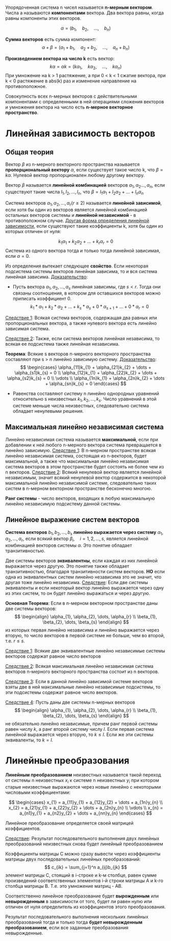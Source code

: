 Упорядоченная система n чисел называется **n-мерным вектором**. Числа a называются **компонентами** вектора. Два вектора равны, когда равны компоненты этих векторов.

$$
\alpha = (b_1, \quad b_2, \quad\dots,\quad b_n)
$$

**Сумма векторов** есть сумма компонент:
$$
\alpha + \beta = (a_{1} + b_{1}, \quad a_{2} + b_{2}, \quad \dots, \quad a_{n} + b_{n})
$$

**Произведением вектора на число k** есть вектор:
$$
k \alpha = \alpha k = (k \alpha_{1}, \quad k \alpha_{2}, \quad \dots, \quad k \alpha_{n})
$$
При умножение на k > 1 растяжение, а при 0 < k < 1 сжатие вектора, при k < 0 растяжение в abs(k) раз и изменение направление на противоположное.

Совокупность всех n-мерных векторов с действительными компонентами с определенными в ней операциями сложения векторов и умножения вектора на число есть **n-мерное векторное пространство**.

# Линейная зависимость векторов

## Общая теория

Вектор $\beta$ из n-мерного векторного пространства называется **пропорциональный вектору**  $\alpha$, если существует такое число k, что $\beta=k\alpha$. Нулевой вектор пропорционален любому другому вектору.

Вектор $\beta$ называется **линейной комбинацией** векторов $\alpha_{1}, \alpha_{2}\dots,\alpha_{n}$, если существуют такие числа $l_{1}, l_{2}, \dots,  l_{n}$, что $\beta = l_{1}\alpha_{1} + l_{2}\alpha_{2} + \dots + l_{n}\alpha_{n}$

Система векторов $\alpha_{1}, \alpha_{2}, \dots, \alpha_{r} (r \geq 2)$ называется **линейной зависимой**, если хотя бы один из векторов является линейной комбинацией остальных векторов системы и **линейной независимой** - в противоположном случае.
<u>Другая форма определения линейной зависимости</u>, если существуют такие коэффициенты k, хотя бы один из которых отличен от нуля:

$$
k_{1}\alpha_{1} + k_{2}\alpha_{2} + \dots + k_{r}\alpha_{r} = 0
$$
Система из одного вектора тогда и только тогда линейной зависимая, если $\alpha = 0$.

Из определения вытекает следующее **свойство**.
Если некоторая подсистема системы векторов линейная зависима, то и вся система линейная зависима.
<u>Доказательство</u>:
- Пусть вектора $\alpha_{1}, \alpha_{2}, \dots, \alpha_{s}$ линейная зависимы, где $s < r$. Тогда они связаны соотношения, в котором для оставшихся векторов можно приписать коэффициент 0.
$$
k_{1}*\alpha_{1} + k_{2}*\alpha_{2} + \dots + k_{s}*\alpha_{s} + 0 * \alpha_{s+1} + \dots + 0 * \alpha_{r} = 0
$$

<u>Следствие 1</u>:
Всякая система векторов, содержащая два равных или пропорциональных вектора, а также нулевого вектора есть линейно зависимая система.

<u>Следствие 2</u>:
Также, если система векторов линейная независима, то всякая ее подсистема также линейная независима.

**Теорема**:
Всякие s векторов n-мерного векторного пространства составляют при s > n линейно зависимую систему.
<u>Доказательство</u>:
$$
\begin{cases}
\alpha_{11}k_{1} + \alpha_{21}k_{2} + \dots + \alpha_{s1}k_{s} = 0 \\
\alpha_{12}k_{1} + \alpha_{22}k_{2} + \dots + \alpha_{s2}k_{s} = 0 \\
\vdots \\
\alpha_{1n}k_{1} + \alpha_{2n}k_{2} + \dots + \alpha_{sn}k_{s} = 0
\end{cases}
$$

- Равенства составляют систему n линейно однородных уравнений относительно s неизвестных $k_1, k_{2}, \dots, k_{s}$. Число уравнений в этой системе меньше числа неизвестных, следовательно система обладает ненулевыми решения.

## Максимальная линейно независимая система

Линейно независимая система называется **максимальной**, если при добавлении к ней любого n-мерного вектора система превращается в линейно зависимую.
<u>Следствие 1</u>:
В n-мерном пространстве всякая линейно независимая система, состоящая из n-векторов, будет максимальной, а также что максимальная линейно независимая система векторов в этом пространстве будет состоять не более чем из n векторов.
<u>Следствие 2</u>:
Всякий ненулевой вектор является линейной независимым, значит всякий ненулевой вектор содержится в некоторой максимальной линейно независимой системе, следовательно таких систем в n-мерном векторном пространстве бесконечно многою.

**Ранг системы** - число векторов, входящих в любую максимальную линейно независимую подсистему данной системы.

## Линейное выражение систем векторов

**Система векторов** $b_{1}, b_{2}, \dots, b_{s}$ **линейно выражается через систему** $\alpha_{1}, \alpha_{2}, \dots, \alpha_{r}$, если всякий вектор $\beta_{i}, \quad i=1, 2, \dots, s$, является линейной комбинацией векторов системы $\alpha$. Это понятие обладает транзитивностью.

Две системы векторов **эквивалентны**, если каждая из них линейной выражается через другую. Это понятие также обладает транзитивностью, благодаря транзитивности систем векторов. **НО** если одна из эквивалентных систем линейно независима это не значит, что другая тоже линейно независима.
<u>Следствие</u>:
Если две системы эквиваленты и если некоторый вектор линейно выражается через одну из этих систем, то он будет линейно выражаться и через другую.

**Основная Теорема**:
Если в n-мерном векторном пространстве даны две системы векторов:
$$
\begin{align}
\alpha_{1}, \alpha_{2}, \dots, \alpha_{r}
\\
\beta_{1}, \beta_{2}, \dots, \beta_{s}
\end{align}
$$
из которых первая линейно независима и линейно выражается через вторую, то число векторов в первой системе не больше, чем во второй, т.е. $r \leq s$.

<u>Следствие 1</u>: Всякие две эквивалентные линейно независимые системы векторов содержат равное число векторов

<u>Следствие 2</u>:
Всякая максимальная линейно независимая система векторов n-мерного векторного пространства состоит из n векторов.

<u>Следствие 3</u>:
Если в данной линейно зависимой системе векторов взяты две в ней максимальные линейно независимые подсистемы, то эти подсистемы содержат равное число векторов.

<u>Следствие 4</u>:
Пусть даны две системы n-мерных векторов
$$
\begin{align}
\alpha_{1}, \alpha_{2}, \dots, \alpha_{r} \\
\beta_{1}, \beta_{2}, \dots, \beta_{s}
\end{align}
$$
не обязательно линейно независимые, причем ранг первой системы равен числу $k$, а ранг второй систему числу $l$. Если первая система линейной выражается через вторую, то $k \leq l$. Если же эти системы эквиваленты, то $k = l$.

# Линейные преобразования

**Линейным преобразованием** неизвестных называется такой переход от системы n неизвестных $x_i$ к системе n неизвестных $y_i$ при котором старые неизвестные выражаются через новые линейно с некоторыми числовыми коэффициентами:

$$
\begin{cases}
x_{1} = a_{11}y_{1} + a_{12}y_{2} + \dots + a_{1n}y_{n} \\
x_{2} = a_{21}y_{1} + a_{22}y_{2} + \dots + a_{2n}y_{n} \\
\vdots \\
x_{n} = a_{n1}y_{1} + a_{n2}y_{2} + \dots + a_{nn}y_{n}
\end{cases}
$$

Линейное преобразование определяется своей матрицей коэффициентов.

<u>Следствие</u>:
Результат последовательного выполнения двух линейных преобразований неизвестных снова будет линейный преобразованием

Коэффициенты матрицы C можно сразу вывести через коэффициенты матрицы двух последовательных линейных преобразований:
$$
c_{ik} = \sum_{j=1}^n a_{ij}b_{jk}
$$
элемент матрицы C, стоящий в i-строке и k-м столбце, равен сумме произведений соответственных элементов i-й строки матрицы А и k-го столбца матрицы B.
Т.е. это умножение матриц - AB.

Соответственно линейное преобразование будет **вырожденным** или **невырожденным** в зависимости от того, будет ли равен нулю или отличен от нуля определитель из коэффициентов этого преобразования.

Результат последовательного выполнения нескольких линейных преобразований тогда и только тогда **будет невырожденным преобразованием**, если все заданные преобразования невырожденные.